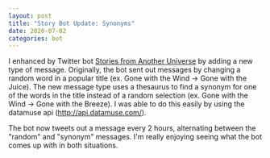 ```yaml
---
layout: post
title: "Story Bot Update: Synonyms"
date: 2020-07-02
categories: bot
---
```


I enhanced by Twitter bot [Stories from Another Universe][stories-universe] by adding a new type of message.
Originally, the bot sent out messages by changing a random word in a popular title 
(ex. Gone with the Wind -> Gone with the Juice). 
The new message type uses a thesaurus to find a synonym for one of the words in the title instead of a random selection
(ex. Gone with the Wind -> Gone with the Breeze). I was able to do this easily by using the datamuse api 
(http://api.datamuse.com/).

The bot now tweets out a message every 2 hours, alternating between the "random" and "synonym" messages. I'm
really enjoying seeing what the bot comes up with in both situations.

[stories-universe]: https://twitter.com/StoriesUniverse